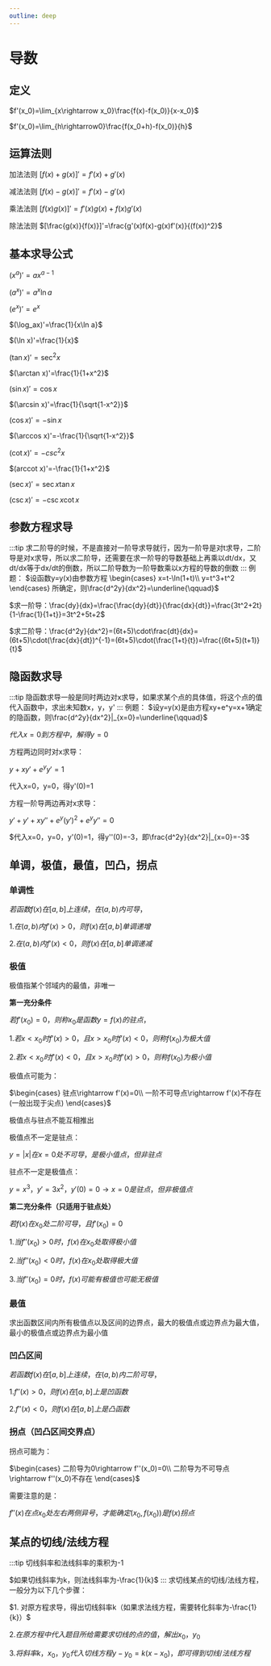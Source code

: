 ```yaml
---
outline: deep
---
```

# 导数

## 定义
$f'(x_0)=\lim_{x\rightarrow x_0}\frac{f(x)-f(x_0)}{x-x_0}$

$f'(x_0)=\lim_{h\rightarrow0}\frac{f(x_0+h)-f(x_0)}{h}$

## 运算法则
加法法则
$[f(x)+g(x)]'=f'(x)+g'(x)$

减法法则
$[f(x)-g(x)]'=f'(x)-g'(x)$

乘法法则
$[f(x)g(x)]'=f'(x)g(x)+f(x)g'(x)$

除法法则
$[\frac{g(x)}{f(x)}]'=\frac{g'(x)f(x)-g(x)f'(x)}{(f(x))^2}$

## 基本求导公式
$(x^a)'=ax^{a-1}$

$(a^x)'=a^x\ln a$

$(e^x)'=e^x$

$(\log_ax)'=\frac{1}{x\ln a}$

$(\ln x)'=\frac{1}{x}$

$(\tan x)'=\sec^2x$

$(\arctan x)'=\frac{1}{1+x^2}$

$(\sin x)'=\cos x$

$(\arcsin x)'=\frac{1}{\sqrt{1-x^2}}$

$(\cos x)'=-\sin x$

$(\arccos x)'=-\frac{1}{\sqrt{1-x^2}}$

$(\cot x)'=-csc^2x$

$(arccot x)'=-\frac{1}{1+x^2}$

$(\sec x)'=\sec x\tan x$

$(\csc x)'=-\csc x\cot x$

## 参数方程求导
:::tip
求二阶导的时候，不是直接对一阶导求导就行，因为一阶导是对t求导，二阶导是对x求导，所以求二阶导，还需要在求一阶导的导数基础上再乘以dt/dx，又dt/dx等于dx/dt的倒数，所以二阶导数为一阶导数乘以x方程的导数的倒数
:::
例题：
$设函数y=y(x)由参数方程
\begin{cases}
    x=t-\ln(1+t)\\
    y=t^3+t^2
\end{cases}
所确定，则\frac{d^2y}{dx^2}=\underline{\qquad}$

$求一阶导：\frac{dy}{dx}=\frac{\frac{dy}{dt}}{\frac{dx}{dt}}=\frac{3t^2+2t}{1-\frac{1}{1+t}}=3t^2+5t+2$

$求二阶导：\frac{d^2y}{dx^2}=(6t+5)\cdot\frac{dt}{dx}=(6t+5)\cdot(\frac{dx}{dt})^{-1}=(6t+5)\cdot(\frac{1+t}{t})=\frac{(6t+5)(t+1)}{t}$

## 隐函数求导
:::tip
隐函数求导一般是同时两边对x求导，如果求某个点的具体值，将这个点的值代入函数中，求出未知数x，y，y'
:::
例题：
$设y=y(x)是由方程xy+e^y=x+1确定的隐函数，则\frac{d^2y}{dx^2}|_{x=0}=\underline{\qquad}$

$代入x=0到方程中，解得y=0$

方程两边同时对x求导：

$y+xy'+e^yy'=1$

代入x=0，y=0，得y'(0)=1

方程一阶导两边再对x求导：

$y'+y'+xy''+e^y(y')^2+e^yy''=0$

$代入x=0，y=0，y'(0)=1，得y''(0)=-3，即\frac{d^2y}{dx^2}|_{x=0}=-3$

## 单调，极值，最值，凹凸，拐点
### 单调性
$若函数f(x)在[a,b]上连续，在(a,b)内可导，$

$1. 在(a,b)内f'(x)>0，则f(x)在[a,b]单调递增$

$2. 在(a,b)内f'(x)<0，则f(x)在[a,b]单调递减$


### 极值
极值指某个邻域内的最值，非唯一

**第一充分条件**

$若f'(x_0)=0，则称x_0是函数y=f(x)的驻点，$

$1. 若x<x_0时f'(x)>0，且x>x_0时f'(x)<0，则称f(x_0)为极大值$

$2. 若x<x_0时f'(x)<0，且x>x_0时f'(x)>0，则称f(x_0)为极小值$

极值点可能为：

$\begin{cases}
    驻点\rightarrow f'(x)=0\\
    一阶不可导点\rightarrow f'(x)不存在(一般出现于尖点)
\end{cases}$

极值点与驻点不能互相推出

极值点不一定是驻点：

$y=|x|在x=0处不可导，是极小值点，但非驻点$

驻点不一定是极值点：

$y=x^3，y'=3x^2，y'(0)=0\longrightarrow x=0是驻点，但非极值点$

**第二充分条件（只适用于驻点处）**

$若f(x)在x_0处二阶可导，且f'(x_0)=0$

$1. 当f''(x_0)>0时，f(x)在x_0处取得极小值$

$2. 当f''(x_0)<0时，f(x)在x_0处取得极大值$

$3. 当f''(x_0)=0时，f(x)可能有极值也可能无极值$


### 最值
求出函数区间内所有极值点以及区间的边界点，最大的极值点或边界点为最大值，最小的极值点或边界点为最小值

### 凹凸区间
$若函数f(x)在[a,b]上连续，在(a,b)内二阶可导，$

$1. f''(x)>0，则f(x)在[a,b]上是凹函数$

$2. f''(x)<0，则f(x)在[a,b]上是凸函数$

### 拐点（凹凸区间交界点）
拐点可能为：

$\begin{cases}
    二阶导为0\rightarrow f''(x_0)=0\\
    二阶导为不可导点\rightarrow f''(x_0)不存在
\end{cases}$

需要注意的是：

$f''(x)在点x_0处左右两侧异号，才能确定(x_0,f(x_0))是f(x)拐点$

## 某点的切线/法线方程
:::tip
切线斜率和法线斜率的乘积为-1

$如果切线斜率为k，则法线斜率为-\frac{1}{k}$
:::
求切线某点的切线/法线方程，一般分为以下几个步骤：

$1. 对原方程求导，得出切线斜率k（如果求法线方程，需要转化斜率为-\frac{1}{k}）$

$2. 在原方程中代入题目所给需要求切线的点的值，解出x_0，y_0$

$3. 将斜率k，x_0，y_0代入切线方程y-y_0=k(x-x_0)，即可得到切线/法线方程$